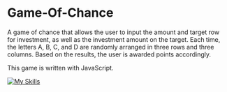 # Game-Of-Chance

A game of chance that allows the user to input the amount and target row for investment, as well as the investment amount on the target. Each time, the letters A, B, C, and D are randomly arranged in three rows and three columns. Based on the results, the user is awarded points accordingly.

This game is written with JavaScript.

[![My Skills](https://skillicons.dev/icons?i=js)](https://skillicons.dev)
